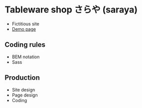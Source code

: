 # Tableware shop さらや (saraya)
- Fictitious site
- [Demo page](https://yurika1202.com/demo/saraya)
## Coding rules
- BEM notation
- Sass
## Production
- Site design
- Page design
- Coding
